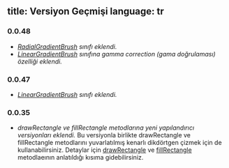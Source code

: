 title: Versiyon Geçmişi
language: tr
---
### 0.0.48
- *[RadialGradientBrush](04.08.radialGradientBrush.html) sınıfı eklendi.*
- *[LinearGradientBrush](04.07.linearGradientBrush.html) sınıfına gamma correction (gama doğrulaması) özelliği eklendi.*
### 0.0.47
- *[LinearGradientBrush](04.07.linearGradientBrush.html) sınıfı eklendi.*

### 0.0.35
- *drawRectangle ve fillRectangle metodlarına yeni yapılandırıcı versiyonları eklendi.*
Bu versiyonla birlikte drawRectangle ve fillRectangle metodlarını yuvarlatılmış kenarlı dikdörtgen çizmek için de kullanabilirsiniz. Detaylar için [drawRectangle](03.04.DrawingRectangles.html) ve [fillRectangle](03.20.fillRectangle.html) metodlaeının anlatıldığı kısıma gidebilirsiniz.


